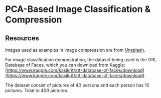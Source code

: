 # PCA-Based Image Classification & Compression



## Resources
Images used as examples in image compression are from [Unsplash](https://unsplash.com).

For image classification demonstration, the dataset being used is the ORL Database of Faces, which you can download from Kaggle: [https://www.kaggle.com/kasikrit/att-database-of-faces/download](https://www.kaggle.com/kasikrit/att-database-of-faces/download).

The dataset consist of pictures of 40 persons and each person has 10 pictures. Total to 400 pictures.

